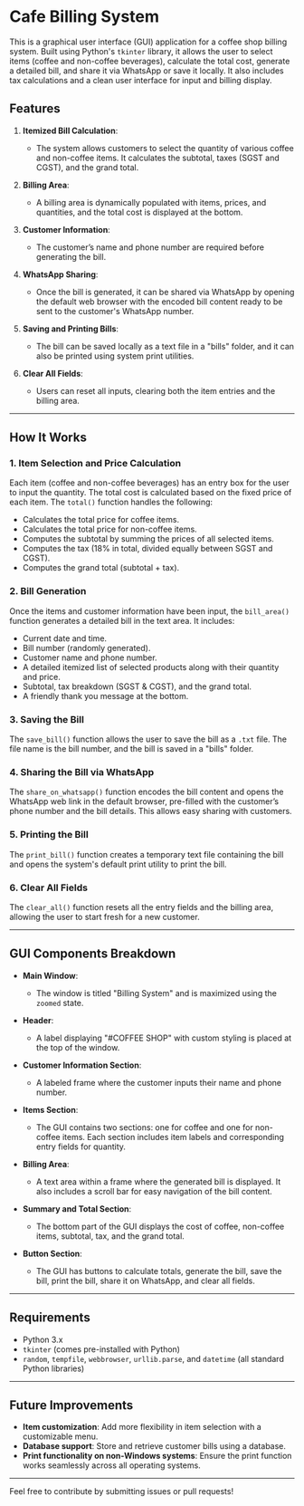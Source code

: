 # Cafe Billing System

This is a graphical user interface (GUI) application for a coffee shop billing system. Built using Python's `tkinter` library, it allows the user to select items (coffee and non-coffee beverages), calculate the total cost, generate a detailed bill, and share it via WhatsApp or save it locally. It also includes tax calculations and a clean user interface for input and billing display.

## Features
1. **Itemized Bill Calculation**: 
    - The system allows customers to select the quantity of various coffee and non-coffee items. It calculates the subtotal, taxes (SGST and CGST), and the grand total.
  
2. **Billing Area**:
    - A billing area is dynamically populated with items, prices, and quantities, and the total cost is displayed at the bottom.
  
3. **Customer Information**:
    - The customer’s name and phone number are required before generating the bill.

4. **WhatsApp Sharing**:
    - Once the bill is generated, it can be shared via WhatsApp by opening the default web browser with the encoded bill content ready to be sent to the customer's WhatsApp number.

5. **Saving and Printing Bills**:
    - The bill can be saved locally as a text file in a "bills" folder, and it can also be printed using system print utilities.

6. **Clear All Fields**:
    - Users can reset all inputs, clearing both the item entries and the billing area.

---

## How It Works

### 1. **Item Selection and Price Calculation**
Each item (coffee and non-coffee beverages) has an entry box for the user to input the quantity. The total cost is calculated based on the fixed price of each item. The `total()` function handles the following:
   - Calculates the total price for coffee items.
   - Calculates the total price for non-coffee items.
   - Computes the subtotal by summing the prices of all selected items.
   - Computes the tax (18% in total, divided equally between SGST and CGST).
   - Computes the grand total (subtotal + tax).

### 2. **Bill Generation**
Once the items and customer information have been input, the `bill_area()` function generates a detailed bill in the text area. It includes:
   - Current date and time.
   - Bill number (randomly generated).
   - Customer name and phone number.
   - A detailed itemized list of selected products along with their quantity and price.
   - Subtotal, tax breakdown (SGST & CGST), and the grand total.
   - A friendly thank you message at the bottom.

### 3. **Saving the Bill**
The `save_bill()` function allows the user to save the bill as a `.txt` file. The file name is the bill number, and the bill is saved in a "bills" folder.

### 4. **Sharing the Bill via WhatsApp**
The `share_on_whatsapp()` function encodes the bill content and opens the WhatsApp web link in the default browser, pre-filled with the customer’s phone number and the bill details. This allows easy sharing with customers.

### 5. **Printing the Bill**
The `print_bill()` function creates a temporary text file containing the bill and opens the system's default print utility to print the bill.

### 6. **Clear All Fields**
The `clear_all()` function resets all the entry fields and the billing area, allowing the user to start fresh for a new customer.

---

## GUI Components Breakdown

- **Main Window**: 
  - The window is titled "Billing System" and is maximized using the `zoomed` state.
  
- **Header**:
  - A label displaying "#COFFEE SHOP" with custom styling is placed at the top of the window.
  
- **Customer Information Section**:
  - A labeled frame where the customer inputs their name and phone number.
  
- **Items Section**:
  - The GUI contains two sections: one for coffee and one for non-coffee items. Each section includes item labels and corresponding entry fields for quantity.
  
- **Billing Area**:
  - A text area within a frame where the generated bill is displayed. It also includes a scroll bar for easy navigation of the bill content.
  
- **Summary and Total Section**:
  - The bottom part of the GUI displays the cost of coffee, non-coffee items, subtotal, tax, and the grand total.

- **Button Section**:
  - The GUI has buttons to calculate totals, generate the bill, save the bill, print the bill, share it on WhatsApp, and clear all fields.

---

## Requirements

- Python 3.x
- `tkinter` (comes pre-installed with Python)
- `random`, `tempfile`, `webbrowser`, `urllib.parse`, and `datetime` (all standard Python libraries)

---

## Future Improvements
- **Item customization**: Add more flexibility in item selection with a customizable menu.
- **Database support**: Store and retrieve customer bills using a database.
- **Print functionality on non-Windows systems**: Ensure the print function works seamlessly across all operating systems.

---

Feel free to contribute by submitting issues or pull requests!
